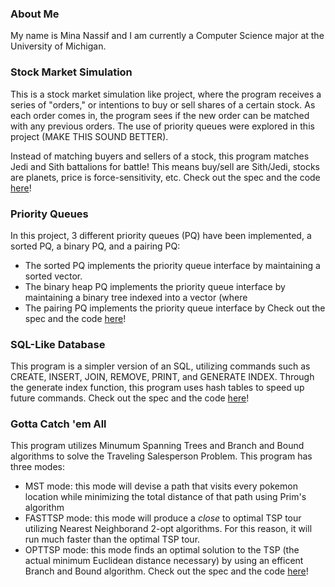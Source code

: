### About Me

My name is Mina Nassif and I am currently a Computer Science major at the University of Michigan.

### Stock Market Simulation

This is a stock market simulation like project, where the program receives a series of "orders," or intentions to buy or sell shares of a certain stock. As each order comes in, the program sees if the new order can be matched with any previous orders. The use of priority queues were explored in this project (MAKE THIS SOUND BETTER).

Instead of matching buyers and sellers of a stock, this program matches Jedi and Sith battalions for battle! This means buy/sell are Sith/Jedi, stocks are planets, price is force-sensitivity, etc. Check out the spec and the code [here](https://gitfront.io/r/spec-mina/zimDBG2adFKQ/Stock-Market-Simulation/)!  

### Priority Queues

In this project, 3 different priority queues (PQ) have been implemented, a sorted PQ, a binary PQ, and a pairing PQ:
- The sorted PQ implements the priority queue interface by maintaining a sorted vector.
- The binary heap PQ implements the priority queue interface by maintaining a binary tree indexed into a vector (where 
- The pairing PQ implements the priority queue interface by 
Check out the spec and the code [here](https://gitfront.io/r/spec-mina/thH1hUMBMa8q/Priority-Queues/)!  

### SQL-Like Database

This program is a simpler version of an SQL, utilizing commands such as CREATE, INSERT, JOIN, REMOVE, PRINT, and GENERATE INDEX. Through the generate index function, this program uses hash tables to speed up future commands. Check out the spec and the code [here](https://gitfront.io/r/spec-mina/t6Ld69BYYsh6/SQL-Like-Database/)!

### Gotta Catch 'em All

This program utilizes Minumum Spanning Trees and Branch and Bound algorithms to solve the Traveling Salesperson Problem. This program has three modes:
- MST mode: this mode will devise a path that visits every pokemon location while minimizing the total distance of that path using Prim's algorithm
- FASTTSP mode: this mode will produce a *close* to optimal TSP tour utilizing Nearest Neighborand 2-opt algorithms. For this reason, it will run much faster than the optimal TSP tour.
- OPTTSP mode: this mode finds an optimal solution to the TSP (the actual minimum Euclidean distance necessary) by using an efficent Branch and Bound algorithm.
Check out the spec and the code [here](https://gitfront.io/r/spec-mina/eaRK4g5JAWvg/MST-and-Branch-and-Bound-algorithms/)!  
